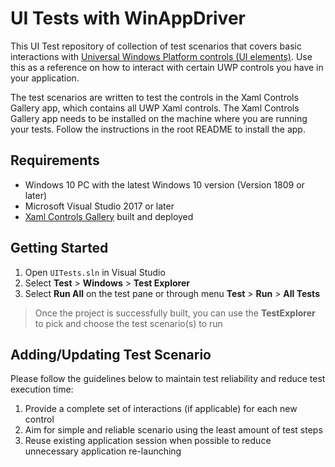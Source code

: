 # UI Tests with WinAppDriver

This UI Test repository of collection of test scenarios that covers basic interactions with [Universal Windows Platform controls (UI elements)](https://learn.microsoft.com/windows/apps/design/controls). Use this as a reference on how to interact with certain UWP controls you have in your application.

The test scenarios are written to test the controls in the Xaml Controls Gallery app, which contains all UWP Xaml controls. The Xaml Controls Gallery app needs to be installed on the machine where you are running your tests. Follow the instructions in the root README to install the app.


## Requirements

- Windows 10 PC with the latest Windows 10 version (Version 1809 or later)
- Microsoft Visual Studio 2017 or later
- [Xaml Controls Gallery](../../XamlControlsGallery/XamlControlsGallery.sln) built and deployed 


## Getting Started

1. Open `UITests.sln` in Visual Studio
2. Select **Test** > **Windows** > **Test Explorer**
3. Select **Run All** on the test pane or through menu **Test** > **Run** > **All Tests**

> Once the project is successfully built, you can use the **TestExplorer** to pick and choose the test scenario(s) to run


## Adding/Updating Test Scenario

Please follow the guidelines below to maintain test reliability and reduce test execution time:
1. Provide a complete set of interactions (if applicable) for each new control
2. Aim for simple and reliable scenario using the least amount of test steps
3. Reuse existing application session when possible to reduce unnecessary application re-launching

